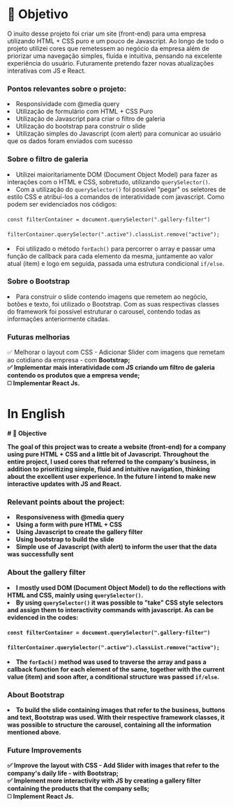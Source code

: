 #  🎯 Objetivo
<p>O inuito desse projeto foi criar um site (front-end) para uma empresa utilizando HTML + CSS puro e um pouco de Javascript. Ao longo de todo o projeto utilizei cores que remetessem ao negócio da empresa além de priorizar uma navegação simples, fluída e intuitiva, pensando na excelente experiência do usuário. Futuramente pretendo fazer novas atualizações interativas com JS e React.</p>
<h3><b>Pontos relevantes sobre o projeto:</b></h3>
<li>Responsividade com @media query</li>
<li>Utilização de formulário com HTML + CSS Puro</li>
<li>Utilização de Javascript para criar o filtro de galeria</li>
<li>Utilização do bootstrap para construir o slide</li>
<li>Utilização simples do Javascript (com alert) para comunicar ao usuário que os dados foram enviados com sucesso</li>

<h3>Sobre o filtro de galeria </h3>
<li>Utilizei maioritariamente DOM (Document Object Model) para fazer as interações com o HTML e CSS, sobretudo, utilizando <code>querySelector()</code>.</li>
<li>Com a utilização do <code>querySelector()</code> foi possível "pegar" os seletores de estilo CSS e atribuí-los a comandos de interatividade com javascript. Como podem ser evidenciados nos códigos:<br></br>
  <code>const filterContainer = document.querySelector(".gallery-filter")</code> <br></br>
  <code>filterContainer.querySelector(".active").classList.remove("active");</code><br></br></li>
<li>Foi utilizado o método <code>forEach()</code> para percorrer o array e passar uma função de callback para cada elemento da mesma, juntamente ao valor atual (item) e logo em seguida, passada uma estrutura condicional <code>if/else</code>.</li>
<h3>Sobre o Bootstrap</h3>
<li>Para construir o slide contendo imagens que remetem ao negócio, botões e texto, foi utilizado o Bootstrap. Com as suas respectivas classes do framework foi possível estruturar o carousel, contendo todas as informações anteriormente citadas.</li>

<h3>Futuras melhorias</h3>
✅ Melhorar o layout com CSS - Adicionar Slider com imagens que remetam ao cotidiano da empresa - com <b>Bootstrap</bold>; <br>
✅ Implementar mais interatividade com JS criando um <b>filtro de galeria</b> contendo os produtos que a empresa vende; <br>
◻️ Implementar React Js.


<h1>In English</h1>
# 🎯 Objective
<p>The goal of this project was to create a website (front-end) for a company using pure HTML + CSS and a little bit of Javascript. Throughout the entire project, I used cores that referred to the company's business, in addition to prioritizing simple, fluid and intuitive navigation, thinking about the excellent user experience. In the future I intend to make new interactive updates with JS and React.</p>
<h3><b>Relevant points about the project:</b></h3>
<li>Responsiveness with @media query</li>
<li>Using a form with pure HTML + CSS</li>
<li>Using Javascript to create the gallery filter</li>
<li>Using bootstrap to build the slide</li>
<li>Simple use of Javascript (with alert) to inform the user that the data was successfully sent</li>

<h3>About the gallery filter</h3>
<li>I mostly used DOM (Document Object Model) to do the reflections with HTML and CSS, mainly using <code>querySelector()</code>.</li>
<li>By using <code>querySelector()</code> it was possible to "take" CSS style selectors and assign them to interactivity commands with javascript. As can be evidenced in the codes:<br></br>
    <code>const filterContainer = document.querySelector(".gallery-filter")</code> <br></br>
    <code>filterContainer.querySelector(".active").classList.remove("active");</code><br></br></li>
<li>The <code>forEach()</code> method was used to traverse the array and pass a callback function for each element of the same, together with the current value (item) and soon after, a conditional structure was passed <code>if/else</code>.</li>
<h3>About Bootstrap</h3>
<li>To build the slide containing images that refer to the business, buttons and text, Bootstrap was used. With their respective framework classes, it was possible to structure the carousel, containing all the information mentioned above.</li>

<h3>Future Improvements</h3>
✅ Improve the layout with CSS - Add Slider with images that refer to the company's daily life - with <b>Bootstrap</bold>; <br>
✅ Implement more interactivity with JS by creating a <b>gallery filter</b> containing the products that the company sells; <br>
◻️ Implement React Js.
